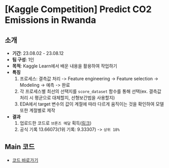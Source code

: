 # [Kaggle Competition] Predict CO2 Emissions in Rwanda
## 소개
- **기간**: 23.08.02 - 23.08.12
- **팀 구성**: 1인
- **목적**: Kaggle Learn에서 배운 내용을 활용하여 작업하기
- **특징**
    1. 프로세스: 결측값 처리 -> Feature engineering -> Feature selection -> Modeling -> 예측 -> 완료
    2. 각 프로세스별 최선의 선택지를 `score_dataset` 함수를 통해 선택(ex. 결측값 처리 시 평균으로 대체할지, 선형보간법을 사용할지)
    3. EDA에서 target 변수의 값이 계절에 따라 다르게 움직이는 것을 확인하여 모델 또한 계절별로 제작
- **결과**
    1. 업로드한 코드로 `브론즈 메달` 획득([링크](https://www.kaggle.com/code/yudavid/eng-kor-from-preprocessing-to-modeling))
    2. 공식 기록 13.66073(1위 기록: 9.33307) -> `상위 18%`

## Main 코드
- [코드 바로가기](https://github.com/yudavid0611/carbon/blob/master/main.ipynb)
